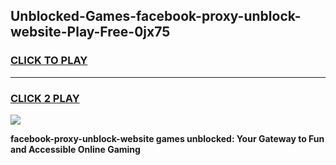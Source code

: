 
## Unblocked-Games-facebook-proxy-unblock-website-Play-Free-0jx75
<h3>
<a href="https://premium76.site?title=facebook-proxy-unblock-website&ref=18A1">CLICK TO PLAY</a></h3>
<hr>

<h3>
<a href="https://premium76.site?title=facebook-proxy-unblock-website&ref=18A1">CLICK 2 PLAY</a>
  
</h3>

<a href="https://premium76.site?title=facebook-proxy-unblock-website&ref=18A1"><img src="https://clearcache.store/games.png"></a>


**facebook-proxy-unblock-website games unblocked: Your Gateway to Fun and Accessible Online Gaming**
